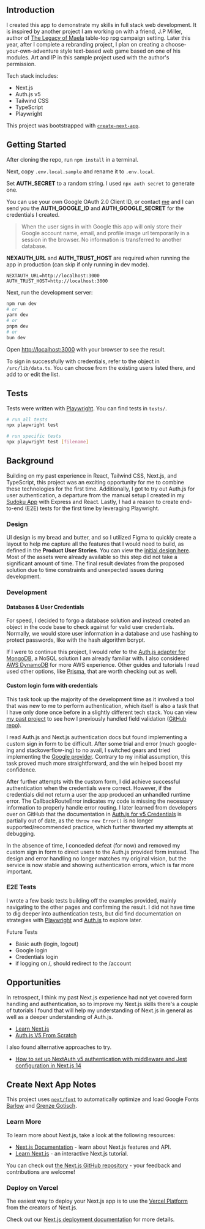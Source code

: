 ## Introduction

I created this app to demonstrate my skills in full stack web development. It is inspired by another project I am working on with a friend, J.P Miller, author of [The Legacy of Maela](https://www.drivethrurpg.com/en/publisher/2434/legacy-of-maela) table-top rpg campaign setting. Later this year, after I complete a rebranding project, I plan on creating a choose-your-own-adventure style text-based web game based on one of his modules. Art and IP in this sample project used with the author's permission.

Tech stack includes:

- Next.js
- Auth.js v5
- Tailwind CSS
- TypeScript
- Playwright

This project was bootstrapped with [`create-next-app`](https://github.com/vercel/next.js/tree/canary/packages/create-next-app).

## Getting Started

After cloning the repo, run `npm install` in a terminal.

Next, copy `.env.local.sample` and rename it to `.env.local`.

Set **AUTH_SECRET** to a random string. I used `npx auth secret` to generate one.

You can use your own Google OAuth 2.0 Client ID, or contact [me](mailto:design@caitlinteague.com) and I can send you the **AUTH_GOOGLE_ID** and **AUTH_GOOGLE_SECRET** for the credentials I created.

> When the user signs in with Google this app will only store their Google account name, email, and profile image url temporarily in a session in the browser. No information is transferred to another database.

**NEXAUTH_URL** and **AUTH_TRUST_HOST** are required when running the app in production (can skip if only running in dev mode).

```
NEXTAUTH_URL=http://localhost:3000
AUTH_TRUST_HOST=http://localhost:3000
```

Next, run the development server:

```bash
npm run dev
# or
yarn dev
# or
pnpm dev
# or
bun dev
```

Open [http://localhost:3000](http://localhost:3000) with your browser to see the result.

To sign in successfully with credentials, refer to the object in `/src/lib/data.ts`. You can choose from the existing users listed there, and add to or edit the list.

## Tests

Tests were written with [Playwright](https://playwright.dev/). You can find tests in `tests/`.

```bash
# run all tests
npx playwright test

# run specific tests
npx playwright test [filename]

```

## Background

Building on my past experience in React, Tailwind CSS, Next.js, and TypeScript, this project was an exciting opportunity for me to combine these technologies for the first time. Additionally, I got to try out Auth.js for user authentication, a departure from the manual setup I created in my [Sudoku App](https://github.com/caitlinteaguedesign/sudoku-app) with Express and React. Lastly, I had a reason to create end-to-end (E2E) tests for the first time by leveraging Playwright.

### Design

UI design is my bread and butter, and so I utilized Figma to quickly create a layout to help me capture all the features that I would need to build, as defined in the **Product User Stories**. You can view the [initial design here](https://www.figma.com/file/CudqZyLcwug3OTysO2adXa/Filament-Games---Teloceja?type=design&node-id=0-1&mode=design). Most of the assets were already available so this step did not take a significant amount of time. The final result deviates from the proposed solution due to time constraints and unexpected issues during development.

### Development

#### Databases & User Credentials

For speed, I decided to forgo a database solution and instead created an object in the code base to check against for valid user credentials. Normally, we would store user information in a database and use hashing to protect passwords, like with the hash algorithm bcrypt.

If I were to continue this project, I would refer to the [Auth.js adapter for MongoDB](https://authjs.dev/reference/mongodb-adapter), a NoSQL solution I am already familiar with. I also considered [AWS DynamoDB](https://aws.amazon.com/dynamodb/) for more AWS experience. Other guides and tutorials I read used other options, like [Prisma](https://www.prisma.io/orm), that are worth checking out as well.

#### Custom login form with credentials

This task took up the majority of the development time as it involved a tool that was new to me to perform authentication, which itself is also a task that I have only done once before in a slightly different tech stack. You can view [my past project](https://sudoku.caitlinteague.com/login) to see how I previously handled field validation ([GitHub repo](https://github.com/caitlinteaguedesign/sudoku-app)).

I read Auth.js and Next.js authentication docs but found implementing a custom sign in form to be difficult. After some trial and error (much google-ing and stackoverflow-ing) to no avail, I switched gears and tried implementing the [Google provider](https://authjs.dev/getting-started/authentication/oauth). Contrary to my initial assumption, this task proved much more straightforward, and the win helped boost my confidence.

After further attempts with the custom form, I did achieve successful authentication when the credentials were correct. However, if the credentials did not return a user the app produced an unhandled runtime error. The CallbackRouteError indicates my code is missing the necessary information to properly handle error routing. I later learned from developers over on GitHub that the documentation in [Auth.js for v5 Credentials](https://authjs.dev/getting-started/authentication/credentials) is partially out of date, as the `throw new Error()` is no longer supported/recommended practice, which further thwarted my attempts at debugging.

In the absence of time, I conceded defeat (for now) and removed my custom sign in form to direct users to the Auth.js provided form instead. The design and error handling no longer matches my original vision, but the service is now stable and showing authentication errors, which is far more important.

### E2E Tests

I wrote a few basic tests building off the examples provided, mainly navigating to the other pages and confirming the result. I did not have time to dig deeper into authentication tests, but did find documentation on strategies with [Playwright](https://playwright.dev/docs/auth) and [Auth.js](https://authjs.dev/guides/testing) to explore later.

Future Tests

- Basic auth (login, logout)
- Google login
- Credentials login
- if logging on /, should redirect to the /account

## Opportunities

In retrospect, I think my past Next.js experience had not yet covered form handling and authentication, so to improve my Next.js skills there's a couple of tutorials I found that will help my understanding of Next.js in general as well as a deeper understanding of Auth.js.

- [Learn Next.js](https://nextjs.org/learn/dashboard-app/adding-authentication)
- [Auth.js V5 From Scratch](https://www.youtube.com/watch?v=Rs8018RO5YQ)

I also found alternative approaches to try.

- [How to set up NextAuth v5 authentication with middleware and Jest configuration in Next.js 14](https://medium.com/@renanleonel/how-to-set-up-nextauth-v5-authentication-with-middleware-and-jest-configuration-in-next-js-14-ca3e64bfb7d5)

## Create Next App Notes

This project uses [`next/font`](https://nextjs.org/docs/basic-features/font-optimization) to automatically optimize and load Google Fonts [Barlow](https://fonts.google.com/specimen/Barlow/about) and [Grenze Gotisch](https://fonts.google.com/specimen/Grenze+Gotisch/about?query=grenz).

### Learn More

To learn more about Next.js, take a look at the following resources:

- [Next.js Documentation](https://nextjs.org/docs) - learn about Next.js features and API.
- [Learn Next.js](https://nextjs.org/learn) - an interactive Next.js tutorial.

You can check out [the Next.js GitHub repository](https://github.com/vercel/next.js/) - your feedback and contributions are welcome!

### Deploy on Vercel

The easiest way to deploy your Next.js app is to use the [Vercel Platform](https://vercel.com/new?utm_medium=default-template&filter=next.js&utm_source=create-next-app&utm_campaign=create-next-app-readme) from the creators of Next.js.

Check out our [Next.js deployment documentation](https://nextjs.org/docs/deployment) for more details.
